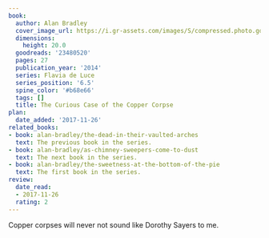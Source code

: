 ```yaml
---
book:
  author: Alan Bradley
  cover_image_url: https://i.gr-assets.com/images/S/compressed.photo.goodreads.com/books/1414703512l/23480520.jpg
  dimensions:
    height: 20.0
  goodreads: '23480520'
  pages: 27
  publication_year: '2014'
  series: Flavia de Luce
  series_position: '6.5'
  spine_color: '#b68e66'
  tags: []
  title: The Curious Case of the Copper Corpse
plan:
  date_added: '2017-11-26'
related_books:
- book: alan-bradley/the-dead-in-their-vaulted-arches
  text: The previous book in the series.
- book: alan-bradley/as-chimney-sweepers-come-to-dust
  text: The next book in the series.
- book: alan-bradley/the-sweetness-at-the-bottom-of-the-pie
  text: The first book in the series.
review:
  date_read:
  - 2017-11-26
  rating: 2
---
```


Copper corpses will never not sound like Dorothy Sayers to me.
